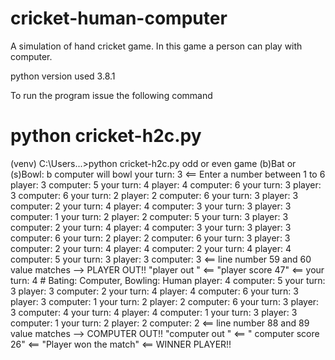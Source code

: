 # cricket-human-computer
A simulation of hand cricket game. In this game a person can play with computer.

python version used 3.8.1

To run the program issue the following command
# python cricket-h2c.py

(venv) C:\Users\...>python cricket-h2c.py
odd or even game
(b)Bat or (s)Bowl: b
computer will bowl
 your turn: 3     <== Enter a number between 1 to 6
player:     3
computer:   5
 your turn: 4
player:     4
computer:   6
 your turn: 3
player:     3
computer:   6
 your turn: 2
player:     2
computer:   6
 your turn: 3
player:     3
computer:   2
 your turn: 4
player:     4
computer:   3
 your turn: 3
player:     3
computer:   1
 your turn: 2
player:     2
computer:   5
 your turn: 3
player:     3
computer:   2
 your turn: 4
player:     4
computer:   3
 your turn: 3
player:     3
computer:   6
 your turn: 2
player:     2
computer:   6
 your turn: 3
player:     3
computer:   2
 your turn: 4
player:     4
computer:   2
 your turn: 4
player:     4
computer:   5
 your turn: 3
player:     3
computer:   3      <== line number 59 and 60 value matches --> PLAYER OUT!!
"player out "      <==
"player score 47"  <==
 your turn: 4      # Bating: Computer, Bowling: Human
player:    4
computer:  5
 your turn: 3
player:    3
computer:  2
 your turn: 4
player:    4
computer:  6
 your turn: 3
player:    3
computer:  1
 your turn: 2
player:    2
computer:  6
 your turn: 3
player:    3
computer:  4
 your turn: 4
player:    4
computer:  1
 your turn: 3
player:    3
computer:  1
 your turn: 2
player:    2
computer:  2             <== line number 88 and 89 value matches --> COMPUTER OUT!!
"computer out "          <== 
" computer score 26"     <==
"Player won the match"   <== WINNER PLAYER!!


